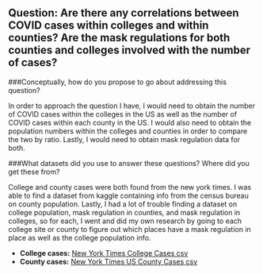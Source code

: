 ## Question: Are there any correlations between COVID cases within colleges and within counties? Are the mask regulations for both counties and colleges involved with the number of cases?

###Conceptually, how do you propose to go about addressing this question?

In order to approach the question I have, I would need to obtain the number of COVID cases within the colleges in the US as well as the number of COVID cases within each county in the US. I would also need to obtain the population numbers within the colleges and counties in order to compare the two by ratio. Lastly, I would need to obtain mask regulation data for both.

###What datasets did you use to answer these questions? Where did you get these from?

College and county cases were both found from the new york times. I was able to find a dataset from kaggle containing info from the census bureau on county population. Lastly, I had a lot of trouble finding a dataset on college population, mask regulation in counties, and mask regulation in colleges, so for each, I went and did my own research by going to each college site or county to figure out which places have a mask regulation in place as well as the college population info.
- **College cases:** [New York Times College Cases csv](https://raw.githubusercontent.com/nytimes/covid-19-data/master/colleges/colleges.csv)
- **County cases:** [New York Times US County Cases csv](https://raw.githubusercontent.com/nytimes/covid-19-data/master/live/us-counties.csv)
